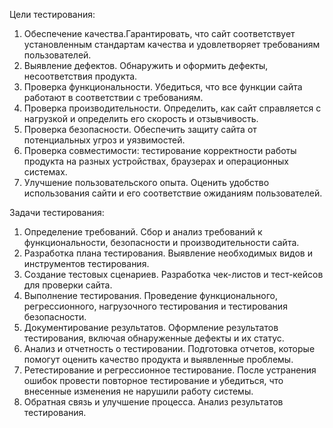 Цели тестирования:

1. Обеспечение качества.Гарантировать, что сайт соответствует установленным стандартам качества и удовлетворяет требованиям пользователей.
2. Выявление дефектов. Обнаружить и оформить дефекты, несоответствия продукта.
3. Проверка функциональности. Убедиться, что все функции сайта работают в соответствии с требованиям.
4. Проверка производительности. Определить, как сайт справляется с нагрузкой и определить его скорость и отзывчивость.
5. Проверка безопасности. Обеспечить защиту сайта от потенциальных угроз и уязвимостей.
6.  Проверка совместимости: тестирование корректности работы продукта на разных устройствах, браузерах и операционных системах.
7.  Улучшение пользовательского опыта. Оценить удобство использования сайти и его соответствие ожиданиям пользователей.


Задачи тестирования:

1. Определение требований. Сбор и анализ  требований к функциональности, безопасности и производительности сайта.
2. Разработка плана тестирования. Выявление необходимых видов и инструментов тестирования.
3. Создание тестовых сценариев. Разработка чек-листов и тест-кейсов для проверки сайта.
4. Выполнение тестирования. Проведение функционального, регрессионного, нагрузочного тестирования и тестирования безопасности.
5. Документирование результатов. Оформление результатов тестирования, включая обнаруженные дефекты и их статус.
6. Анализ и отчетность о тестировании. Подготовка отчетов, которые помогут оценить качество продукта и выявленные проблемы.
7. Ретестирование и регрессионное тестирование. После устранения ошибок провести повторное тестирование и убедиться, что внесенные изменения не нарушили работу системы.
8. Обратная связь и улучшение процесса. Анализ результатов тестирования.



 